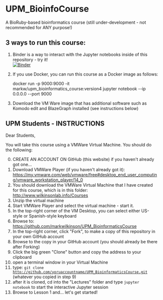 
# UPM_BioinfoCourse

A BioRuby-based bioinformatics course (still under-development - not recommended for ANY purpose!)

## 3 ways to run this course:

1)  Binder is a way to interact with the Jupyter notebooks inside of this repository - try it!  
[![Binder](http://mybinder.org/badge.svg)](https://mybinder.org/v2/gh/markwilkinson/UPM_BioinfoCourse/master)

2)  If you use Docker, you can run this course as a Docker image as follows:

     docker run -p 9000:9000 -it markw/upm_bioinformatics_course:version4 jupyter notebook --ip 0.0.0.0 --port 9000   

3)  Download the VM Ware image that has additional software such as Komodo edit and BlazeGraph installed (see instructions below)


## UPM Students - INSTRUCTIONS

Dear Students, 

You will take this course using a VMWare Virtual Machine.  You should do the following:

0. CREATE AN ACCOUNT ON GitHub (this website) if you haven't already got one...
1. Download VMWare Player (if you haven't already got it): https://my.vmware.com/web/vmware/free#desktop_end_user_computing/vmware_workstation_player/14_0
2. You should download the VMWare Virtual Machine that I have created for this course, which is in this folder:  http://www.wilkinsonlab.info/Courses
3. Unzip the virtual machine
4. Start VMWare Player and select the virtual machine - start it.
5. In the top-right corner of the VM Desktop, you can select either US-style or Spanish-style keyboard
6. Browse to:  https://github.com/markwilkinson/UPM_BioinformaticsCourse
7. In the top-right corner, click "Fork", to make a copy of this repository in your own GitHub account
8. Browse to the copy in your GitHub account (you should already be there after Forking)
9.  Click the big green "Clone" button and copy the address to your clipboard
10. open a terminal window in your Virtual Machine
11. type:  <code>git clone http://github.com/yoruaccountname/UPM_BioinformaticsCourse.git</code>  (whatever you copied in step 9)
12. after it is cloned, cd into the "Lectures" folder and type <code>jupyter notebook</code> to start the interactive Jupyter session
13.  Browse to Lesson 1 and... let's get started!


